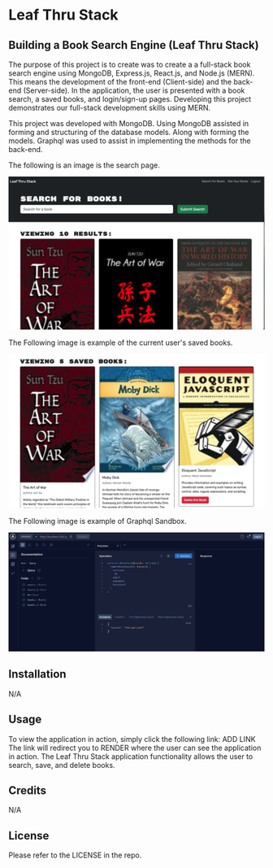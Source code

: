 # Leaf Thru Stack

## Building a Book Search Engine (Leaf Thru Stack)

The purpose of this project is to create was to create a a full-stack book search engine using MongoDB, Express.js, React.js, and Node.js (MERN). This means the development of the front-end (Client-side) and the back-end (Server-side). In the application, the user is presented with a book search, a saved books, and login/sign-up pages. Developing this project demonstrates our full-stack development skills using MERN.

This project was developed with MongoDB. Using MongoDB assisted in forming and structuring of the database models. Along with forming the models. Graphql was used to assist in implementing the methods for the back-end.

The following is an image is the search page.

![Alt text](./client/public/images/MERN_pg1.png)


The Following image is example of the current user's saved books.

![Alt text](./client/public/images/MERN_pg2.png)

The Following image is example of Graphql Sandbox.

![Alt text](./client/public/images/sandbox.png)

## Installation

N/A

## Usage

To view the application in action, simply click the following link: ADD LINK
The link will redirect you to RENDER where the user can see the application in action. The Leaf Thru Stack application functionality allows the user to search, save, and delete books. 

## Credits

N/A

## License

Please refer to the LICENSE in the repo.